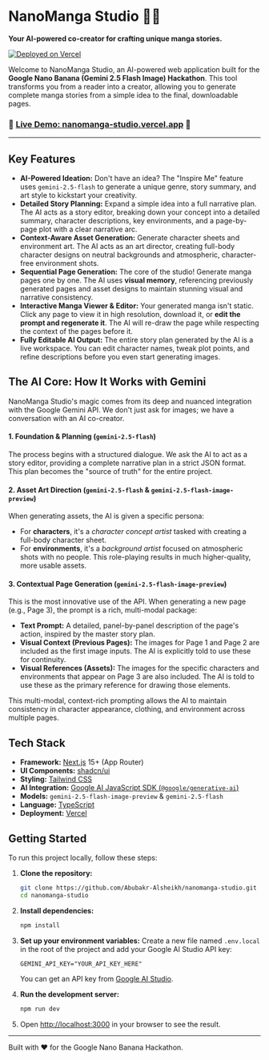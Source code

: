 # NanoManga Studio 🎨✨

**Your AI-powered co-creator for crafting unique manga stories.**

[![Deployed on Vercel](https://vercel.com/button)](https://nanomanga-studio.vercel.app/)

Welcome to NanoManga Studio, an AI-powered web application built for the **Google Nano Banana (Gemini 2.5 Flash Image) Hackathon**. This tool transforms you from a reader into a creator, allowing you to generate complete manga stories from a simple idea to the final, downloadable pages.

### 🚀 **[Live Demo: nanomanga-studio.vercel.app](https://nanomanga-studio.vercel.app/)** 🚀

---

<!-- RECOMMENDED: Replace this with a GIF of your application in action! -->
<!-- ![NanoManga Studio Demo](https://github.com/Abubakr-Alsheikh/nanomanga-studio/blob/main/public/nanomanga.gif) -->

## Key Features

* **AI-Powered Ideation:** Don't have an idea? The "Inspire Me" feature uses `gemini-2.5-flash` to generate a unique genre, story summary, and art style to kickstart your creativity.
* **Detailed Story Planning:** Expand a simple idea into a full narrative plan. The AI acts as a story editor, breaking down your concept into a detailed summary, character descriptions, key environments, and a page-by-page plot with a clear narrative arc.
* **Context-Aware Asset Generation:** Generate character sheets and environment art. The AI acts as an art director, creating full-body character designs on neutral backgrounds and atmospheric, character-free environment shots.
* **Sequential Page Generation:** The core of the studio! Generate manga pages one by one. The AI uses **visual memory**, referencing previously generated pages and asset designs to maintain stunning visual and narrative consistency.
* **Interactive Manga Viewer & Editor:** Your generated manga isn't static. Click any page to view it in high resolution, download it, or **edit the prompt and regenerate it**. The AI will re-draw the page while respecting the context of the pages before it.
* **Fully Editable AI Output:** The entire story plan generated by the AI is a live workspace. You can edit character names, tweak plot points, and refine descriptions before you even start generating images.

## The AI Core: How It Works with Gemini

NanoManga Studio's magic comes from its deep and nuanced integration with the Google Gemini API. We don't just ask for images; we have a conversation with an AI co-creator.

#### 1. **Foundation & Planning (`gemini-2.5-flash`)**

The process begins with a structured dialogue. We ask the AI to act as a story editor, providing a complete narrative plan in a strict JSON format. This plan becomes the "source of truth" for the entire project.

#### 2. **Asset Art Direction (`gemini-2.5-flash` & `gemini-2.5-flash-image-preview`)**

When generating assets, the AI is given a specific persona:

* For **characters**, it's a *character concept artist* tasked with creating a full-body character sheet.
* For **environments**, it's a *background artist* focused on atmospheric shots with no people.
This role-playing results in much higher-quality, more usable assets.

#### 3. **Contextual Page Generation (`gemini-2.5-flash-image-preview`)**

This is the most innovative use of the API. When generating a new page (e.g., Page 3), the prompt is a rich, multi-modal package:

* **Text Prompt:** A detailed, panel-by-panel description of the page's action, inspired by the master story plan.
* **Visual Context (Previous Pages):** The images for Page 1 and Page 2 are included as the first image inputs. The AI is explicitly told to use these for continuity.
* **Visual References (Assets):** The images for the specific characters and environments that appear on Page 3 are also included. The AI is told to use these as the primary reference for drawing those elements.

This multi-modal, context-rich prompting allows the AI to maintain consistency in character appearance, clothing, and environment across multiple pages.

## Tech Stack

* **Framework:** [Next.js](https://nextjs.org/) 15+ (App Router)
* **UI Components:** [shadcn/ui](https://ui.shadcn.com/)
* **Styling:** [Tailwind CSS](https://tailwindcss.com/)
* **AI Integration:** [Google AI JavaScript SDK (`@google/generative-ai`)](https://github.com/googleapis/js-genai)
* **Models:** `gemini-2.5-flash-image-preview` & `gemini-2.5-flash`
* **Language:** [TypeScript](https://www.typescriptlang.org/)
* **Deployment:** [Vercel](https://vercel.com/)

## Getting Started

To run this project locally, follow these steps:

1. **Clone the repository:**

    ```bash
    git clone https://github.com/Abubakr-Alsheikh/nanomanga-studio.git
    cd nanomanga-studio
    ```

2. **Install dependencies:**

    ```bash
    npm install
    ```

3. **Set up your environment variables:**
    Create a new file named `.env.local` in the root of the project and add your Google AI Studio API key:

    ```
    GEMINI_API_KEY="YOUR_API_KEY_HERE"
    ```

    You can get an API key from [Google AI Studio](https://aistudio.google.com/).

4. **Run the development server:**

    ```bash
    npm run dev
    ```

5. Open [http://localhost:3000](http://localhost:3000) in your browser to see the result.

---
Built with ❤️ for the Google Nano Banana Hackathon.
